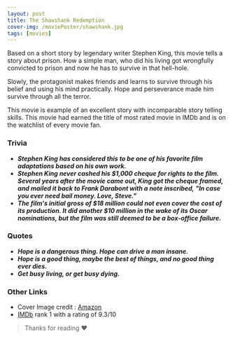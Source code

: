 ```yaml
---
layout: post
title: The Shawshank Redemption
cover-img: /moviePoster/shawshank.jpg
tags: [movies]
---
```


Based on a short story by legendary writer Stephen King, this movie tells a story about prison. How a simple man, who did his living got wrongfully convicted to prison and now he has to survive in that hell-hole.

Slowly, the protagonist makes friends and learns to survive through his belief and using his mind practically. Hope and perseverance made him survive through all the terror. 

This movie is example of an excellent story with incomparable story telling skills. This movie had earned the title of most rated movie in IMDb and is on the watchlist of every movie fan.



### Trivia
* ***Stephen King has considered this to be one of his favorite film adaptations based on his own work.***
* ***Stephen King never cashed his $1,000 cheque for rights to the film. Several years after the movie came out, King got the cheque framed, and mailed it back to Frank Darabont with a note inscribed, "In case you ever need bail money. Love, Steve."***
* ***The film's initial gross of $18 million could not even cover the cost of its production. It did another $10 million in the wake of its Oscar nominations, but the film was still deemed to be a box-office failure.***

### Quotes
* ***Hope is a dangerous thing. Hope can drive a man insane.***
* ***Hope is a good thing, maybe the best of things, and no good thing ever dies.***
* ***Get busy living, or get busy dying.***

### Other Links
* Cover Image credit : [Amazon](https://images-na.ssl-images-amazon.com/images/S/sgp-catalog-images/region_US/wb-883316100899-Full-Image_GalleryBackground-en-US-1483993559095._SX1080_.jpg)
* [IMDb](https://www.imdb.com/title/tt0111161/) rank 1 with a rating of 9.3/10



> Thanks for reading ❤